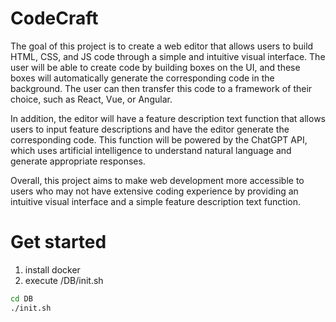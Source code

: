 # CodeCraft

The goal of this project is to create a web editor that allows users to build HTML, CSS, and JS code through a simple and intuitive visual interface. The user will be able to create code by building boxes on the UI, and these boxes will automatically generate the corresponding code in the background. The user can then transfer this code to a framework of their choice, such as React, Vue, or Angular.

In addition, the editor will have a feature description text function that allows users to input feature descriptions and have the editor generate the corresponding code. This function will be powered by the ChatGPT API, which uses artificial intelligence to understand natural language and generate appropriate responses.

Overall, this project aims to make web development more accessible to users who may not have extensive coding experience by providing an intuitive visual interface and a simple feature description text function.

# Get started

1. install docker
2. execute /DB/init.sh
```sh
cd DB
./init.sh
```